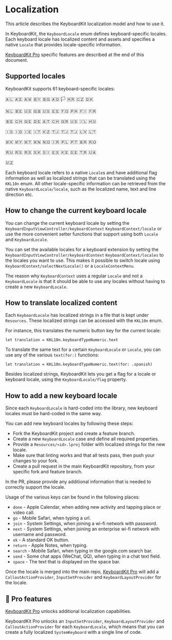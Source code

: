 # Localization

This article describes the KeyboardKit localization model and how to use it.

In KeyboardKit, the ``KeyboardLocale`` enum defines keyboard-specific locales. Each keyboard locale has localized content and assets and specifies a native `Locale` that provides locale-specific information.

[KeyboardKit Pro][Pro] specific features are described at the end of this document.



## Supported locales

KeyboardKit supports 61 keyboard-specific locales:

🇦🇱 🇦🇪 🇦🇲 🇧🇾 🇧🇬 🇦🇩 🏳️ 🇭🇷 🇨🇿 🇩🇰 <br />

🇳🇱 🇧🇪 🇺🇸 🇬🇧 🇺🇸 🇪🇪 🇫🇴 🇵🇭 🇫🇮 🇫🇷 <br />

🇧🇪 🇨🇭 🇬🇪 🇩🇪 🇦🇹 🇨🇭 🇬🇷 🇺🇸 🇮🇱 🇭🇺 <br />

🇮🇸 🇮🇩 🇮🇪 🇮🇹 🇰🇿 🇹🇯 🇹🇯 🇹🇯 🇱🇻 🇱🇹 <br />

🇲🇰 🇲🇾 🇲🇹 🇲🇳 🇳🇴 🇮🇷 🇵🇱 🇵🇹 🇧🇷 🇷🇴 <br />

🇷🇺 🇷🇸 🇷🇸 🇸🇰 🇸🇮 🇪🇸 🇰🇪 🇸🇪 🇹🇷 🇺🇦 <br />

🇺🇿 <br />

Each keyboard locale refers to a native `Locale`s and have additional flag information as well as localized strings that can be translated using the ``KKL10n`` enum. All other locale-specific information can be retrieved from the native ``KeyboardLocale/locale``, such as the localized name, text and line direction etc.



## How to change the current keyboard locale 

You can change the current keyboard locale by setting the ``KeyboardInputViewController/keyboardContext`` ``KeyboardContext/locale`` or use the more convenient setter functions that support using both `Locale` and ``KeyboardLocale``.

You can set the available locales for a keyboard extension by setting the ``KeyboardInputViewController/keyboardContext`` ``KeyboardContext/locales`` to the locales you want to use. This makes it possible to switch locale using ``KeyboardContext/selectNextLocale()`` or a ``LocaleContextMenu``.

The reason why ``KeyboardContext`` uses a regular `Locale` and not a ``KeyboardLocale`` is that it should be able to use any locales without having to create a new ``KeyboardLocale``.



## How to translate localized content

Each ``KeyboardLocale`` has localized strings in a file that is kept under `Resources`. These localized strings can be accessed with the ``KKL10n`` enum.

For instance, this translates the numeric button key for the current locale:

```
let translation = KKL10n.keyboardTypeNumeric.text
```

To translate the same text for a certain ``KeyboardLocale`` or `Locale`, you can use any of the various `text(for:)` functions:

```
let translation = KKL10n.keyboardTypeNumeric.text(for: .spanish)
```

Besides localized strings, KeyboardKit lets you get a flag for a locale or keyboard locale, using the ``KeyboardLocale/flag`` property. 



## How to add a new keyboard locale

Since each ``KeyboardLocale`` is hard-coded into the library, new keyboard locales must be hard-coded in the same way.

You can add new keyboard locales by following these steps:

* Fork the KeyboardKit project and create a feature branch.
* Create a new ``KeyboardLocale`` case and define all required properties.
* Provide a `Resources/<id>.lproj` folder with localized strings for the new locale.
* Make sure that linting works and that all tests pass, then push your changes to your fork. 
* Create a pull request in the main KeyboardKit repository, from your specific fork and feature branch.

In the PR, please provide any additional information that is needed to correctly support the locale.

Usage of the various keys can be found in the following places:

* `done` - Apple Calendar, when adding new activity and tapping place or video call.
* `go` - Mobile Safari, when typing a url.  
* `join` - System Settings, when joining a wi-fi network with password.
* `next` - System Settings, when joining an enterprise wi-fi network with username and password.
* `ok` - A standard OK button.
* `return` - Apple Notes, when typing.
* `search` - Mobile Safari, when typing in the google.com search bar.
* `send` - Some chat apps (WeChat, QQ), when typing in a chat text field.
* `space` - The text that is displayed on the space bar.

Once the locale is merged into the main repo, [KeyboardKit Pro][Pro] will add a ``CalloutActionProvider``, ``InputSetProvider`` and ``KeyboardLayoutProvider`` for the locale.   



## 👑 Pro features

[KeyboardKit Pro][Pro] unlocks additional localization capabilities.

KeyboardKit Pro unlocks an ``InputSetProvider``, ``KeyboardLayoutProvider`` and ``CalloutActionProvider`` for each ``KeyboardLocale``, which means that you can create a fully localized ``SystemKeyboard`` with a single line of code.



[Pro]: https://github.com/KeyboardKit/KeyboardKitPro
